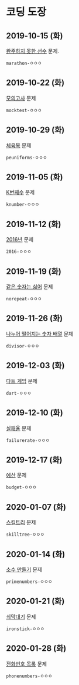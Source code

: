 # 코딩 도장

## 2019-10-15 (화)

[완주하지 못한 선수](http://j.mp/2MAv6MY) 문제.

`marathon-ㅇㅇㅇ`

## 2019-10-22 (화)

[모의고사](http://j.mp/32EpBUb) 문제

`mocktest-ㅇㅇㅇ`

## 2019-10-29 (화)

[체육복](http://j.mp/31YNLb9) 문제

`peuniforms-ㅇㅇㅇ`

## 2019-11-05 (화)

[K번째수](http://j.mp/2NH7GpS) 문제

`knumber-ㅇㅇㅇ`

## 2019-11-12 (화)

[2016년](http://j.mp/2X44iJX) 문제

`2016-ㅇㅇㅇ`

## 2019-11-19 (화)

[같은 숫자는 싫어](http://j.mp/37ssKcO) 문제

`norepeat-ㅇㅇㅇ`

## 2019-11-26 (화)

[나누어 떨어지는 숫자 배열](http://j.mp/2XRFe9c) 문제

`divisor-ㅇㅇㅇ`

## 2019-12-03 (화)

[다트 게임](http://j.mp/2DNnp1Z) 문제

`dart-ㅇㅇㅇ`

## 2019-12-10 (화)

[실패율](http://j.mp/2P9jjaM) 문제

`failurerate-ㅇㅇㅇ`

## 2019-12-17 (화)

[예산](http://j.mp/2Z6Lvih) 문제

`budget-ㅇㅇㅇ`

## 2020-01-07 (화)

[스킬트리](http://j.mp/2vu0JmC) 문제

`skilltree-ㅇㅇㅇ`

## 2020-01-14 (화)

[소수 만들기](http://j.mp/2U2ww8r) 문제

`primenumbers-ㅇㅇㅇ`

## 2020-01-21 (화)

[쇠막대기](http://j.mp/2U2J9QN) 문제

`ironstick-ㅇㅇㅇ`

## 2020-01-28 (화)

[전화번호 목록](http://j.mp/2U72ccH) 문제

`phonenumbers-ㅇㅇㅇ`
